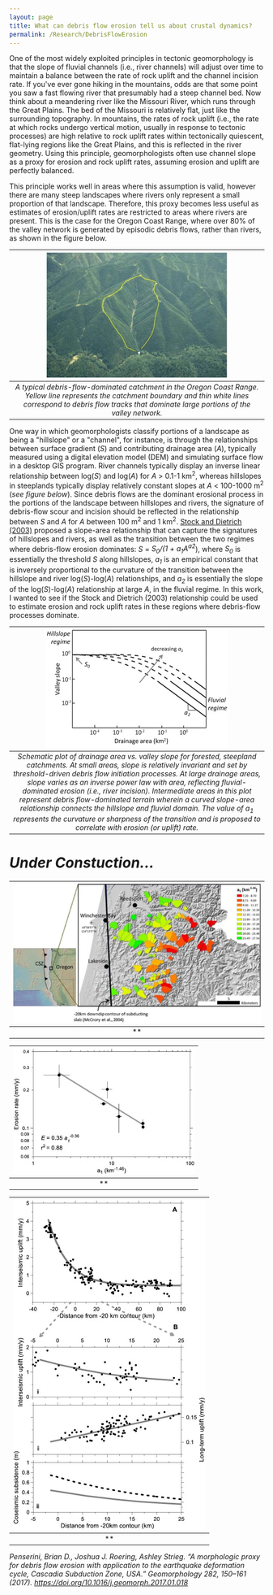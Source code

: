 ```yaml
---
layout: page
title: What can debris flow erosion tell us about crustal dynamics?
permalink: /Research/DebrisFlowErosion
---
```


One of the most widely exploited principles in tectonic geomorphology is that the slope of fluvial channels (i.e., river channels) will adjust over time to maintain a balance between the rate of rock uplift and the channel incision rate. If you've ever gone hiking in the mountains, odds are that some point you saw a fast flowing river that presumably had a steep channel bed. Now think about a meandering river like the Missouri River, which runs through the Great Plains. The bed of the Missouri is relatively flat, just like the surrounding topography. In mountains, the rates of rock uplift (i.e., the rate at which rocks undergo vertical motion, usually in response to tectonic processes) are high relative to rock uplift rates within tectonically quiescent, flat-lying regions like the Great Plains, and this is reflected in the river geometry. Using this principle, geomorphologists often use channel slope as a proxy for erosion and rock uplift rates, assuming erosion and uplift are perfectly balanced.

This principle works well in areas where this assumption is valid, however there are many steep landscapes where rivers only represent a small proportion of that landscape. Therefore, this proxy becomes less useful as estimates of erosion/uplift rates are restricted to areas where rivers are present. This is the case for the Oregon Coast Range, where over 80% of the valley network is generated by episodic debris flows, rather than rivers, as shown in the figure below. 

| ![Oblique aerial photo of a debris-flow catchment.](./Images/Masters/1-s2.0-S0169555X16306821-gr1.jpg) | 
|:--:| 
| *A typical debris-flow-dominated catchment in the Oregon Coast Range. Yellow line represents the catchment boundary and thin white lines correspond to debris flow tracks that dominate large portions of the valley network.* |

One way in which geomorphologists classify portions of a landscape as being a "hillslope" or a "channel", for instance, is through the relationships between surface gradient (<i>S</i>) and contributing drainage area (<i>A</i>), typically measured using a digital elevation model (DEM) and simulating surface flow in a desktop GIS program. River channels typically display an inverse linear relationship between log(<i>S</i>) and log(<i>A</i>) for <i>A</i> > 0.1-1 km<sup>2</sup>, whereas hillslopes in steeplands typically display relatively constant slopes at <i>A</i> < 100-1000 m<sup>2</sup> (<i>see figure below</i>). Since debris flows are the dominant erosional process in the portions of the landscape between hillslopes and rivers, the signature of debris-flow scour and incision should be reflected in the relationship between <i>S</i> and <i>A</i> for <i>A</i> between 100 m<sup>2</sup> and 1 km<sup>2</sup>. [Stock and Dietrich (2003)](https://agupubs.onlinelibrary.wiley.com/doi/epdf/10.1029/2001WR001057) proposed a slope-area relationship that can capture the signatures of hillslopes and rivers, as well as the transition between the two regimes where debris-flow erosion dominates: <i>S</i> = <i>S<sub>0</sub>/(1 + a<sub>1</sub>A<sup>a2</sup></i>), where <i>S<sub>0</sub></i> is essentially the threshold <i>S</i> along hillslopes, <i>a<sub>1</sub></i> is an empirical constant that is inversely proportional to the curvature of the transition between the hillslope and river log(<i>S</i>)-log(<i>A</i>) relationships, and <i>a<sub>2</sub></i> is essentially the slope of the log(<i>S</i>)-log(<i>A</i>) relationship at large <i>A</i>, in the fluvial regime. In this work, I wanted to see if the Stock and Dietrich (2003) relationship could be used to estimate erosion and rock uplift rates in these regions where debris-flow processes dominate.

| ![](./Images/Masters/1-s2.0-S0169555X16306821-gr2.jpg) | 
|:--:| 
| *Schematic plot of drainage area vs. valley slope for forested, steepland catchments. At small areas, slope is relatively invariant and set by threshold-driven debris flow initiation processes. At large drainage areas, slope varies as an inverse power law with area, reflecting fluvial-dominated erosion (i.e., river incision). Intermediate areas in this plot represent debris flow-dominated terrain wherein a curved slope-area relationship connects the hillslope and fluvial domain. The value of a<sub>1</sub> represents the curvature or sharpness of the transition and is proposed to correlate with erosion (or uplift) rate.* |

# <i>Under Constuction...</i>

| ![](./Images/Masters/1-s2.0-S0169555X16306821-gr3.jpg) | 
|:--:| 
| ** |

| ![](./Images/Masters/1-s2.0-S0169555X16306821-gr6.jpg) | 
|:--:| 
| ** |

| ![](./Images/Masters/1-s2.0-S0169555X16306821-gr8.jpg) | 
|:--:| 
| ** |


<i>Penserini, Brian D., Joshua J. Roering, Ashley Strieg. “A morphologic proxy for debris flow erosion with application to the earthquake deformation cycle, Cascadia Subduction Zone, USA.” Geomorphology 282, 150–161 (2017). https://doi.org/10.1016/j.geomorph.2017.01.018</i>
